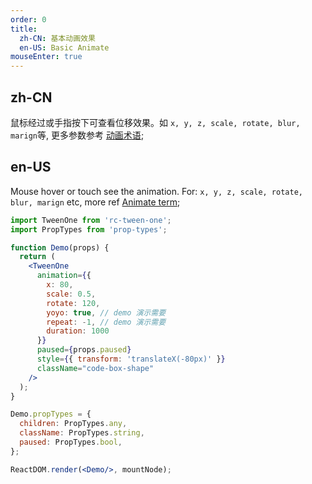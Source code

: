```yaml
---
order: 0
title: 
  zh-CN: 基本动画效果
  en-US: Basic Animate
mouseEnter: true
---
```


## zh-CN
鼠标经过或手指按下可查看位移效果。如 `x, y, z, scale, rotate, blur, marign`等, 更多参数参考 [动画术语](language/animate-term);

## en-US
Mouse hover or touch see the animation. For:  `x, y, z, scale, rotate, blur, marign` etc, more ref [Animate term](language/animate-term);


```jsx
import TweenOne from 'rc-tween-one';
import PropTypes from 'prop-types';

function Demo(props) {
  return (
    <TweenOne
      animation={{ 
        x: 80, 
        scale: 0.5, 
        rotate: 120, 
        yoyo: true, // demo 演示需要
        repeat: -1, // demo 演示需要
        duration: 1000
      }}
      paused={props.paused}
      style={{ transform: 'translateX(-80px)' }}
      className="code-box-shape"
    />
  );
}

Demo.propTypes = {
  children: PropTypes.any,
  className: PropTypes.string,
  paused: PropTypes.bool,
};

ReactDOM.render(<Demo/>, mountNode);

```
